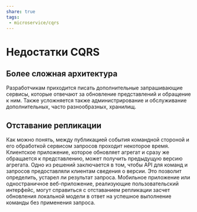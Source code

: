 ```yaml
---
share: true
tags:
 - microservice/cqrs
---
```

# Недостатки CQRS
## Более сложная архитектура
Разработчикам приходится писать дополнительные запрашивающие сервисы, которые отвечают за обновление представлений и обращение к ним. Также усложняется также администрирование и обслуживание дополнительных, часто разнообразных, хранилищ.
## Отставание репликации
Как можно понять, между публикацией события командной стороной и его обработкой сервисом запросов проходит некоторое время. Клиентское приложение, которое обновляет агрегат и сразу же обращается к представлению, может получить предыдущую версию агрегата.
Одно из решений заключается в том, чтобы API для команд и запросов предоставляли клиентам сведения о версии. Это позволит определить, устарел ли результат запроса.
Мобильное приложение или одностраничное веб-приложение, реализующие пользовательский интерфейс, могут  справиться с отставанием репликации засчет обновления локальной модели в ответ на успешное выполнение команды без применения запроса.